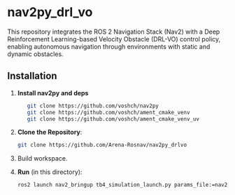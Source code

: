 # nav2py_drl_vo

This repository integrates the ROS 2 Navigation Stack (Nav2) with a Deep Reinforcement Learning-based Velocity Obstacle (DRL-VO) control policy, enabling autonomous navigation through environments with static and dynamic obstacles.

## Installation

1. **Install nav2py and deps**

   ```bash
      git clone https://github.com/voshch/nav2py
      git clone https://github.com/voshch/ament_cmake_venv
      git clone https://github.com/voshch/ament_cmake_venv_uv
   ```
   
2. **Clone the Repository**:

   ```bash
   git clone https://github.com/Arena-Rosnav/nav2py_drlvo

3. Build workspace.

4. **Run** (in this directory):
   ```bash
   ros2 launch nav2_bringup tb4_simulation_launch.py params_file:=nav2_params.yaml headless:=True
   ```